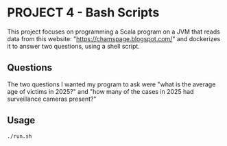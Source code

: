 # PROJECT 4 - Bash Scripts

This project focuses on programming a Scala program on a JVM that reads data from this website: "https://chamspage.blogspot.com/" and dockerizes it to answer two questions, using a shell script.

## Questions

The two questions I wanted my program to ask were "what is the average age of victims in 2025?" and "how many of the cases in 2025 had surveillance cameras present?"

## Usage


```bash
./run.sh

